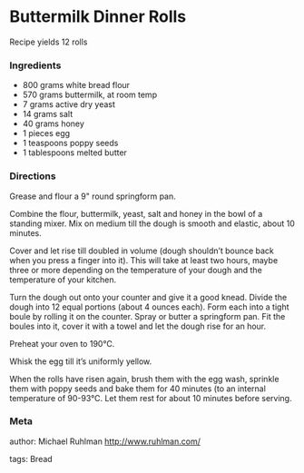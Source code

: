 # Buttermilk Dinner Rolls

Recipe yields 12 rolls 

### Ingredients
 * 800 grams white bread flour
 * 570 grams buttermilk, at room temp
 * 7 grams active dry yeast
 * 14 grams salt
 * 40 grams honey
 * 1 pieces egg
 * 1 teaspoons poppy seeds
 * 1 tablespoons melted butter

### Directions

Grease and flour a 9" round springform pan.

Combine the flour, buttermilk, yeast, salt and honey in the bowl of a standing mixer.  Mix on medium till the dough is smooth and elastic, about 10 minutes.

Cover and let rise till doubled in volume (dough shouldn’t bounce back when you press a finger into it).  This will take at least two hours, maybe three or more depending on the temperature of your dough and the temperature of your kitchen.

Turn the dough out onto your counter and give it a good knead.  Divide the dough into 12 equal portions (about 4 ounces each).  Form each into a tight boule by rolling it on the counter.  Spray or butter a springform pan.  Fit the boules into it, cover it with a towel and let the dough rise for an hour.

Preheat your oven to 190℃. 

Whisk the egg till it’s uniformly yellow.

When the rolls have risen again, brush them with the egg wash, sprinkle them with poppy seeds and bake them for 40 minutes (to an internal temperature of 90-93℃.  Let them rest for about 10 minutes before serving.

### Meta
author: Michael Ruhlman <http://www.ruhlman.com/>

tags: Bread

